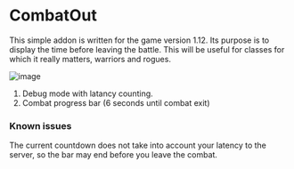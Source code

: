 # CombatOut
This simple addon is written for the game version 1.12. 
Its purpose is to display the time before leaving the battle. This will be useful for classes for which it really matters, warriors and rogues.


![image](https://github.com/user-attachments/assets/f5ee7d1d-01ef-47fe-956c-022177a9f9ba)

1. Debug mode with latancy counting.
2. Combat progress bar (6 seconds until combat exit)

### Known issues
The current countdown does not take into account your latency to the server, so the bar may end before you leave the combat.
